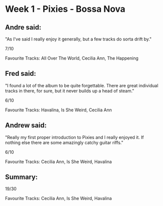 # Week 1 - Pixies - Bossa Nova

## Andre said:

"As I've said I really enjoy it generally, but a few tracks do sorta drift by."

7/10

Favourite Tracks: All Over The World, Cecilia Ann, The Happening

## Fred said:

"I found a lot of the album to be quite forgettable. There are great individual tracks in there, for sure, but it never builds up a head of steam."

6/10

Favourite Tracks: Havalina, Is She Weird, Cecilia Ann

## Andrew said:

"Really my first proper introduction to Pixies and I really enjoyed it. If nothing else there are some amazingly catchy guitar riffs."

6/10

Favourite Tracks: Cecilia Ann, Is She Weird, Havalina

## Summary:

19/30

Favourite Tracks: Cecilia Ann, Is She Weird, Havalina
